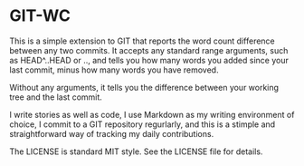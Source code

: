 # GIT-WC

This is a simple extension to GIT that reports the word count
difference between any two commits.  It accepts any standard range
arguments, such as HEAD^..HEAD or <path>..<path>, and tells you how
many words you added since your last commit, minus how many words you
have removed.

Without any arguments, it tells you the difference between your
working tree and the last commit.

I write stories as well as code, I use Markdown as my writing
environment of choice, I commit to a GIT repository regurlarly, and
this is a stimple and straightforward way of tracking my daily
contributions.

The LICENSE is standard MIT style.  See the LICENSE file for details.

